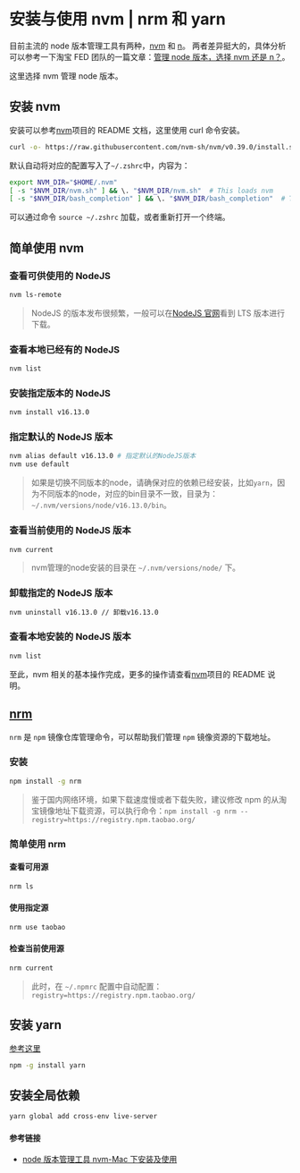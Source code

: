 # 安装与使用 nvm | nrm 和 yarn

目前主流的 node 版本管理工具有两种，[nvm](https://github.com/creationix/nvm) 和 [n](https://github.com/tj/n)。 两者差异挺大的，具体分析可以参考一下淘宝 FED 团队的一篇文章：[管理 node 版本，选择 nvm 还是 n？](http://taobaofed.org/blog/2015/11/17/nvm-or-n/)。

这里选择 nvm 管理 node 版本。

## 安装 nvm

安装可以参考[nvm](https://github.com/creationix/nvm)项目的 README 文档，这里使用 curl 命令安装。

```bash
curl -o- https://raw.githubusercontent.com/nvm-sh/nvm/v0.39.0/install.sh | bash
```

默认自动将对应的配置写入了`~/.zshrc`中，内容为：

```bash
export NVM_DIR="$HOME/.nvm"
[ -s "$NVM_DIR/nvm.sh" ] && \. "$NVM_DIR/nvm.sh"  # This loads nvm
[ -s "$NVM_DIR/bash_completion" ] && \. "$NVM_DIR/bash_completion"  # This loads nvm bash_completion
```

可以通过命令 `source ~/.zshrc` 加载，或者重新打开一个终端。

## 简单使用 nvm

### 查看可供使用的 NodeJS

```bash
nvm ls-remote
```

> NodeJS 的版本发布很频繁，一般可以在[NodeJS 官网](https://nodejs.org/en/)看到 LTS 版本进行下载。

### 查看本地已经有的 NodeJS

```bash
nvm list
```

### 安装指定版本的 NodeJS

```bash
nvm install v16.13.0
```

### 指定默认的 NodeJS 版本

```bash
nvm alias default v16.13.0 # 指定默认的NodeJS版本
nvm use default
```
> 如果是切换不同版本的node，请确保对应的依赖已经安装，比如`yarn`，因为不同版本的node，对应的bin目录不一致，目录为：`~/.nvm/versions/node/v16.13.0/bin`。

### 查看当前使用的 NodeJS 版本

```bash
nvm current
```

> nvm管理的node安装的目录在 `~/.nvm/versions/node/` 下。

### 卸载指定的 NodeJS 版本

```bash
nvm uninstall v16.13.0 // 卸载v16.13.0
```

### 查看本地安装的 NodeJS 版本

```bash
nvm list
```

至此，nvm 相关的基本操作完成，更多的操作请查看[nvm](https://github.com/creationix/nvm)项目的 README 说明。

## [nrm](https://github.com/Pana/nrm)

`nrm` 是 `npm` 镜像仓库管理命令，可以帮助我们管理 `npm` 镜像资源的下载地址。

### 安装

```bash
npm install -g nrm
```

> 鉴于国内网络环境，如果下载速度慢或者下载失败，建议修改 npm 的从淘宝镜像地址下载资源，可以执行命令：`npm install -g nrm --registry=https://registry.npm.taobao.org/`

### 简单使用 nrm

#### 查看可用源

```bash
nrm ls
```
#### 使用指定源

```bash
nrm use taobao
```

#### 检查当前使用源

```bash
nrm current
```

> 此时，在 `~/.npmrc` 配置中自动配置：`registry=https://registry.npm.taobao.org/`

## 安装 yarn

[参考这里](https://yarn.bootcss.com/docs/install/#mac-stable)

```bash
npm -g install yarn
```

## 安装全局依赖

```bash
yarn global add cross-env live-server
```

#### 参考链接

- [node 版本管理工具 nvm-Mac 下安装及使用](https://segmentfault.com/a/1190000004404505)
